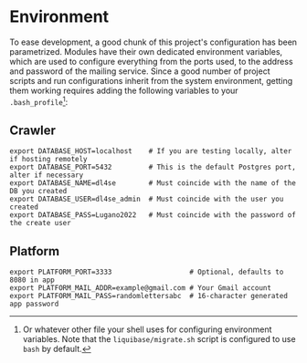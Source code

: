 # Environment

To ease development, a good chunk of this project's configuration has been parametrized. Modules have their own
dedicated environment variables, which are used to configure everything from the ports used, to the address and password
of the mailing service. Since a good number of project scripts and run configurations inherit from the system
environment, getting them working requires adding the following variables to your `.bash_profile`[^1]:

## Crawler
```shell
export DATABASE_HOST=localhost    # If you are testing locally, alter if hosting remotely
export DATABASE_PORT=5432         # This is the default Postgres port, alter if necessary
export DATABASE_NAME=dl4se        # Must coincide with the name of the DB you created
export DATABASE_USER=dl4se_admin  # Must coincide with the user you created
export DATABASE_PASS=Lugano2022   # Must coincide with the password of the create user
```

## Platform
```shell
export PLATFORM_PORT=3333                   # Optional, defaults to 8080 in app
export PLATFORM_MAIL_ADDR=example@gmail.com # Your Gmail account
export PLATFORM_MAIL_PASS=randomlettersabc  # 16-character generated app password
```

[^1]: Or whatever other file your shell uses for configuring environment variables. Note that the `liquibase/migrate.sh`
script is configured to use `bash` by default.
